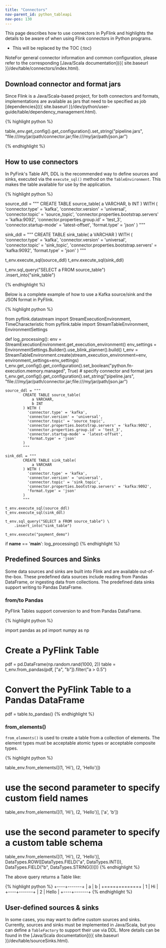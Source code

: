 ```yaml
---
title: "Connectors"
nav-parent_id: python_tableapi
nav-pos: 130
---
```

<!--
Licensed to the Apache Software Foundation (ASF) under one
or more contributor license agreements.  See the NOTICE file
distributed with this work for additional information
regarding copyright ownership.  The ASF licenses this file
to you under the Apache License, Version 2.0 (the
"License"); you may not use this file except in compliance
with the License.  You may obtain a copy of the License at

  http://www.apache.org/licenses/LICENSE-2.0

Unless required by applicable law or agreed to in writing,
software distributed under the License is distributed on an
"AS IS" BASIS, WITHOUT WARRANTIES OR CONDITIONS OF ANY
KIND, either express or implied.  See the License for the
specific language governing permissions and limitations
under the License.
-->


This page describes how to use connectors in PyFlink and highlights the details to be aware of when using Flink connectors in Python programs.

* This will be replaced by the TOC
{:toc}

<span class="label label-info">Note</span>For general connector information and common configuration, please refer to the corresponding [Java/Scala documentation]({{ site.baseurl }}/dev/table/connectors/index.html). 

## Download connector and format jars

Since Flink is a Java/Scala-based project, for both connectors and formats, implementations are available as jars that need to be specified as job [dependencies]({{ site.baseurl }}/dev/python/user-guide/table/dependency_management.html).

{% highlight python %}

table_env.get_config().get_configuration().set_string("pipeline.jars", "file:///my/jar/path/connector.jar;file:///my/jar/path/json.jar")

{% endhighlight %}

## How to use connectors

In PyFink's Table API, DDL is the recommended way to define sources and sinks, executed via the `execute_sql()` method on the `TableEnvironment`. This makes the table available for use by the application.

{% highlight python %}

source_ddl = """
        CREATE TABLE source_table(
            a VARCHAR,
            b INT
        ) WITH (
          'connector.type' = 'kafka',
          'connector.version' = 'universal',
          'connector.topic' = 'source_topic',
          'connector.properties.bootstrap.servers' = 'kafka:9092',
          'connector.properties.group.id' = 'test_3',
          'connector.startup-mode' = 'latest-offset',
          'format.type' = 'json'
        )
        """

sink_ddl = """
        CREATE TABLE sink_table(
            a VARCHAR
        ) WITH (
          'connector.type' = 'kafka',
          'connector.version' = 'universal',
          'connector.topic' = 'sink_topic',
          'connector.properties.bootstrap.servers' = 'kafka:9092',
          'format.type' = 'json'
        )
        """

t_env.execute_sql(source_ddl)
t_env.execute_sql(sink_ddl)

t_env.sql_query("SELECT a FROM source_table") \
    .insert_into("sink_table")
    
{% endhighlight %}

Below is a complete example of how to use a Kafka source/sink and the JSON format in PyFlink.

{% highlight python %}

from pyflink.datastream import StreamExecutionEnvironment, TimeCharacteristic
from pyflink.table import StreamTableEnvironment, EnvironmentSettings


def log_processing():
    env = StreamExecutionEnvironment.get_execution_environment()
    env_settings = EnvironmentSettings.Builder().use_blink_planner().build()
    t_env = StreamTableEnvironment.create(stream_execution_environment=env, environment_settings=env_settings)
    t_env.get_config().get_configuration().set_boolean("python.fn-execution.memory.managed", True)
    # specify connector and format jars
    t_env.get_config().get_configuration().set_string("pipeline.jars", "file:///my/jar/path/connector.jar;file:///my/jar/path/json.jar")
    
    source_ddl = """
            CREATE TABLE source_table(
                a VARCHAR,
                b INT
            ) WITH (
              'connector.type' = 'kafka',
              'connector.version' = 'universal',
              'connector.topic' = 'source_topic',
              'connector.properties.bootstrap.servers' = 'kafka:9092',
              'connector.properties.group.id' = 'test_3',
              'connector.startup-mode' = 'latest-offset',
              'format.type' = 'json'
            )
            """

    sink_ddl = """
            CREATE TABLE sink_table(
                a VARCHAR
            ) WITH (
              'connector.type' = 'kafka',
              'connector.version' = 'universal',
              'connector.topic' = 'sink_topic',
              'connector.properties.bootstrap.servers' = 'kafka:9092',
              'format.type' = 'json'
            )
            """

    t_env.execute_sql(source_ddl)
    t_env.execute_sql(sink_ddl)

    t_env.sql_query("SELECT a FROM source_table") \
        .insert_into("sink_table")

    t_env.execute("payment_demo")


if __name__ == '__main__':
    log_processing()
{% endhighlight %}


## Predefined Sources and Sinks

Some data sources and sinks are built into Flink and are available out-of-the-box. These predefined data sources include reading from Pandas DataFrame, or ingesting data from collections. The predefined data sinks support writing to Pandas DataFrame.

### from/to Pandas

PyFlink Tables support conversion to and from Pandas DataFrame.

{% highlight python %}

import pandas as pd
import numpy as np

# Create a PyFlink Table
pdf = pd.DataFrame(np.random.rand(1000, 2))
table = t_env.from_pandas(pdf, ["a", "b"]).filter("a > 0.5")

# Convert the PyFlink Table to a Pandas DataFrame
pdf = table.to_pandas()
{% endhighlight %}

### from_elements()

`from_elements()` is used to create a table from a collection of elements. The element types must be acceptable atomic types or acceptable composite types.

{% highlight python %}

table_env.from_elements([(1, 'Hi'), (2, 'Hello')])

# use the second parameter to specify custom field names
table_env.from_elements([(1, 'Hi'), (2, 'Hello')], ['a', 'b'])

# use the second parameter to specify a custom table schema
table_env.from_elements([(1, 'Hi'), (2, 'Hello')],
                        DataTypes.ROW([DataTypes.FIELD("a", DataTypes.INT()),
                                       DataTypes.FIELD("b", DataTypes.STRING())]))
{% endhighlight %}

The above query returns a Table like:

{% highlight python %}
+----+-------+
| a  |   b   |
+====+=======+
| 1  |  Hi   |
+----+-------+
| 2  | Hello |
+----+-------+
{% endhighlight %}

## User-defined sources & sinks

In some cases, you may want to define custom sources and sinks. Currently, sources and sinks must be implemented in Java/Scala, but you can define a `TableFactory` to support their use via DDL. More details can be found in the [Java/Scala documentation]({{ site.baseurl }}/dev/table/sourceSinks.html).

